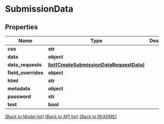 # SubmissionData

## Properties
Name | Type | Description | Notes
------------ | ------------- | ------------- | -------------
**css** | **str** |  | [optional] 
**data** | **object** |  | 
**data_requests** | [**list[CreateSubmissionDataRequestData]**](CreateSubmissionDataRequestData.md) |  | [optional] 
**field_overrides** | **object** |  | [optional] 
**html** | **str** |  | [optional] 
**metadata** | **object** |  | [optional] 
**password** | **str** |  | [optional] 
**test** | **bool** |  | [optional] 

[[Back to Model list]](../README.md#documentation-for-models) [[Back to API list]](../README.md#documentation-for-api-endpoints) [[Back to README]](../README.md)


